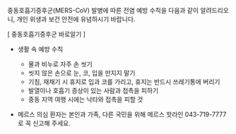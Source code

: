 중동호흡기증후군(MERS-CoV) 발병에 따른 전염 예방 수칙을 다음과 같이 알려드리오니, 개인 위생과 보건 안전에 유념하시기 바랍니다.

[ 중동호흡기증후군 바로알기 ]
- 생활 속 예방 수칙
  - 물과 비누로 자주 손 씻기
  - 씻지 않은 손으로 눈, 코, 입을 만지지 말기
  - 기침, 재채기 시 휴지로 입과 코를 가리고, 휴지는 반드시 쓰레기통에 버리기
  - 발열이나 호흡기 증상이 있는 사람과 접촉을 피하기
  - 중동 지역 여행 시에는 낙타와 접촉을 피할 것

- 메르스 의심 환자는 본인과 가족, 다른 국민을 위해 메르스 핫라인 043-719-7777로 꼭 신고해 주세요.